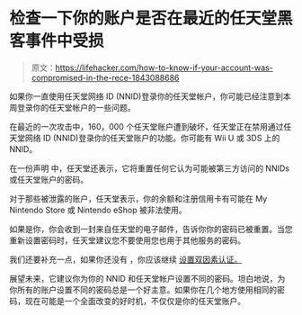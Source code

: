 # 检查一下你的账户是否在最近的任天堂黑客事件中受损

> 原文：<https://lifehacker.com/how-to-know-if-your-account-was-compromised-in-the-rece-1843088686>

如果你一直使用任天堂网络 ID (NNID)登录你的任天堂帐户，你可能已经注意到本周登录你的任天堂帐户的一些问题。



在最近的一次攻击中，160，000 个任天堂账户遭到破坏，任天堂正在禁用通过任天堂网络 ID (NNID)登录你的任天堂账户的功能。你可能有 Wii U 或 3DS 上的 NNID。

在一份声明 中，任天堂还表示，它将重置任何它认为可能被第三方访问的 NNIDs 或任天堂账户的密码。

对于那些被泄露的账户，任天堂表示，你的余额和注册信用卡有可能在 My Nintendo Store 或 Nintendo eShop 被非法使用。

如果是你，你会收到一封来自任天堂的电子邮件，告诉你你的密码已被重置。当您重新设置密码时，任天堂建议您不要使用您也用于其他服务的密码。

我们还要补充一点，如果你还没有 ，你应该继续 [设置双因素认证。](https://lifehacker.com/you-should-set-up-two-step-verification-on-your-nintend-1842967392)

展望未来，它建议你为你的 NNID 和任天堂帐户设置不同的密码。坦白地说，为你所有的账户设置不同的密码总是一个好主意。如果你在几个地方使用相同的密码，现在可能是一个全面改变的好时机，不仅仅是你的任天堂账户。